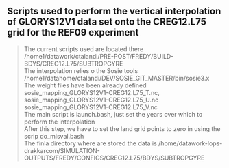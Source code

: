 ## Scripts used to perform the vertical interpolation of GLORYS12V1 data set onto the CREG12.L75 grid for the REF09 experiment<br>
>
> The current scripts used are located there /home1/datawork/ctalandi/PRE-POST/FREDY/BUILD-BDYS/CREG12.L75/SUBTROPGYRE <br>
> The interpolation relies o the Sosie tools /home1/datahome/ctalandi/DEV/SOSIE_GIT_MASTER/bin/sosie3.x <br> 
> The weight files have been already defined sosie_mapping_GLORYS12V1-CREG12.L75_T.nc, sosie_mapping_GLORYS12V1-CREG12.L75_U.nc sosie_mapping_GLORYS12V1-CREG12.L75_V.nc <br>
> The main script is launch.bash, just set the years over which to perform the interpolation <br>
> After this step, we have to set the land grid points to zero in using the scrip do_misval.bash <br>
> The finla directory where are stored the data is /home/datawork-lops-drakkarcom/SIMULATION-OUTPUTS/FREDY/CONFIGS/CREG12.L75/BDYS/SUBTROPGYRE <br> 
